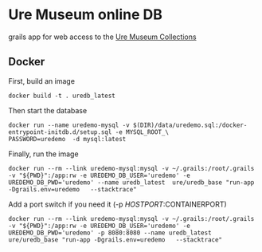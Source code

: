 Ure Museum online DB
====================

grails app for web access to  the [Ure Museum Collections](http://ure.mobilecollective.co.uk)

Docker
------


First, build an image

```
docker build -t . uredb_latest
```

Then start the database 

```
docker run --name uredemo-mysql -v $(DIR)/data/uredemo.sql:/docker-entrypoint-initdb.d/setup.sql -e MYSQL_ROOT_\
PASSWORD=uredemo  -d mysql:latest
```
Finally, run the image

```
docker run --rm --link uredemo-mysql:mysql -v ~/.grails:/root/.grails  -v "${PWD}":/app:rw -e UREDEMO_DB_USER='uredemo' -e UREDEMO_DB_PWD='uredemo' --name uredb_latest  ure/uredb_base "run-app -Dgrails.env=uredemo   --stacktrace"
```

Add a port switch if you need it (-p $HOSTPORT:$CONTAINERPORT)

```
docker run --rm --link uredemo-mysql:mysql -v ~/.grails:/root/.grails  -v "${PWD}":/app:rw -e UREDEMO_DB_USER='uredemo' -e UREDEMO_DB_PWD='uredemo' -p 8080:8080 --name uredb_latest  ure/uredb_base "run-app -Dgrails.env=uredemo   --stacktrace"
```

